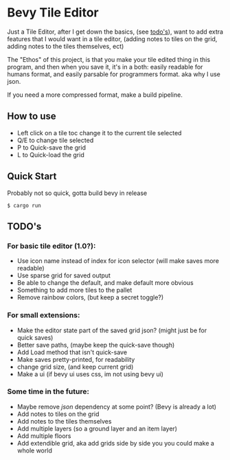 # Bevy Tile Editor

Just a Tile Editor, after I get down the basics, (see [todo's](#todos)), want to add extra features that I would want in a tile editor, (adding notes to tiles on the grid, adding notes to the tiles themselves, ect)

The "Ethos" of this project, is that you make your tile edited thing in this program, and then when you save it, it's in a both: easily readable for humans format, and easily parsable for programmers format. aka why I use json.

If you need a more compressed format, make a build pipeline.

## How to use

- Left click on a tile toc change it to the current tile selected
- Q/E to change tile selected
- P to Quick-save the grid
- L to Quick-load the grid

## Quick Start

Probably not so quick, gotta build bevy in release

```console
$ cargo run
```

## TODO's

### For basic tile editor (1.0?):

- Use icon name instead of index for icon selector (will make saves more readable)
- Use sparse grid for saved output
- Be able to change the default, and make default more obvious
- Something to add more tiles to the pallet
- Remove rainbow colors, (but keep a secret toggle?)

### For small extensions:

- Make the editor state part of the saved grid json? (might just be for quick saves)
- Better save paths, (maybe keep the quick-save though)
- Add Load method that isn't quick-save
- Make saves pretty-printed, for readability
- change grid size, (and keep current grid)
- Make a ui (if bevy ui uses css, im not using bevy ui)

### Some time in the future:

- Maybe remove _json_ dependency at some point? (Bevy is already a lot)
- Add notes to tiles on the grid
- Add notes to the tiles themselves
- Add multiple layers (so a ground layer and an item layer)
- Add multiple floors
- Add extendible grid, aka add grids side by side you you could make a whole world
